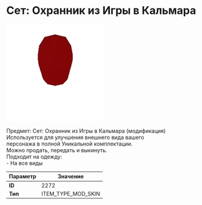 # Сет: Охранник из Игры в Кальмара

![Item Image](../img/2272.webp?raw=true)

Предмет: Сет: Охранник из Игры в Кальмара (модификация)<br>Используется для улучшения внешнего вида вашего<br>персонажа в полной Уникальной комплектации.<br>Можно продать, передать и выкинуть.<br>Подходит на одежду: <br>- На все виды<br>


| Параметр | Значение |
|----------|----------|
| **ID** | 2272 |
| **Тип** | ITEM_TYPE_MOD_SKIN |

